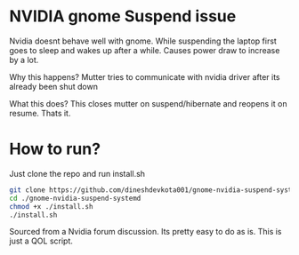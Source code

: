 # NVIDIA gnome Suspend issue

Nvidia doesnt behave well with gnome. While suspending the laptop first goes to sleep and wakes up after a while. Causes power draw to increase by a lot.

Why this happens?
Mutter tries to communicate with nvidia driver after its already been shut down

What this does?
This closes mutter on suspend/hibernate and reopens it on resume. Thats it.


# How to run?
Just clone the repo and run install.sh

```bash
git clone https://github.com/dineshdevkota001/gnome-nvidia-suspend-systemd
cd ./gnome-nvidia-suspend-systemd
chmod +x ./install.sh
./install.sh
```

Sourced from a Nvidia forum discussion. Its pretty easy to do as is. This is just a QOL script.
